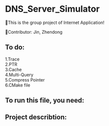 # DNS_Server_Simulator
🎯This is the group project of Internet Application!  

🎉Contributor: Jin, Zhendong  

## To do:
1.Trace  
2.PTR  
3.Cache  
4.Multi-Query  
5.Compress Pointer  
6.CMake file
## To run this file, you need:

## Project describtion:
